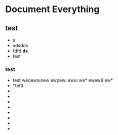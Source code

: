 # Document Everything
## test

- s
- sdsdds
- fdfd **ds**
- test


### test

- test
    weoewoıoew ewpewı ewuı we* ewew9 ew*
- *tettt
-
-
-
-
-
-
-
-

